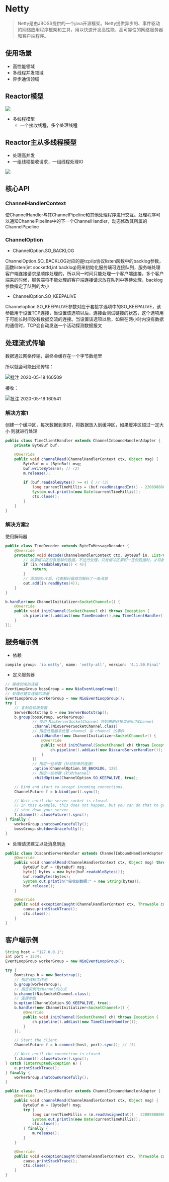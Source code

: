 # Netty

>Netty是由JBOSS提供的一个java开源框架。Netty提供异步的、事件驱动的网络应用程序框架和工具，用以快速开发高性能、高可靠性的网络服务器和客户端程序。

## 使用场景

- 高性能领域
- 多线程并发领域    
- 异步通信领域

## Reactor模型

![](https://user-gold-cdn.xitu.io/2018/7/11/164874093c4d67ab?imageView2/0/w/1280/h/960/format/webp/ignore-error/1)

- 多线程模型
  - 一个接收线程，多个处理线程

## Reactor主从多线程模型

- 处理高并发
- 一组线程接收请求，一组线程处理IO

![](https://images2015.cnblogs.com/blog/562880/201612/562880-20161210205346726-1115531540.png)

## 核心API

### ChannelHandlerContext

使ChannelHandler与其ChannelPipeline和其他处理程序进行交互。处理程序可以通知ChannelPipeline中的下一个ChannelHandler，动态修改其所属的ChannelPipeline

### ChannelOption

- ChannelOption.SO_BACKLOG

ChannelOption.SO_BACKLOG对应的是tcp/ip协议listen函数中的backlog参数，函数listen(int socketfd,int backlog)用来初始化服务端可连接队列，服务端处理客户端连接请求是顺序处理的，所以同一时间只能处理一个客户端连接，多个客户端来的时候，服务端将不能处理的客户端连接请求放在队列中等待处理，backlog参数指定了队列的大小

- ChannelOption.SO_KEEPALIVE

Channeloption.SO_KEEPALIVE参数对应于套接字选项中的SO_KEEPALIVE，该参数用于设置TCP连接，当设置该选项以后，连接会测试链接的状态，这个选项用于可能长时间没有数据交流的连接。当设置该选项以后，如果在两小时内没有数据的通信时，TCP会自动发送一个活动探测数据报文

## 处理流式传输

数据通过网络传输，最终会缓存在一个字节数组里

所以就会可能出现传输：

![批注 2020-05-18 160509](/assets/批注%202020-05-18%20160509.png)

接收：

![批注 2020-05-18 160541](/assets/批注%202020-05-18%20160541.png)

### 解决方案1

创建一个缓冲区，每次数据到来时，将数据放入到缓冲区，如果缓冲区超过一定大小
则就进行处理

```java
public class TimeClientHandler extends ChannelInboundHandlerAdapter {
    private ByteBuf buf;

    @Override
    public void channelRead(ChannelHandlerContext ctx, Object msg) {
        ByteBuf m = (ByteBuf) msg;
        buf.writeBytes(m); // (2)
        m.release();
        
        if (buf.readableBytes() >= 4) { // (3)
            long currentTimeMillis = (buf.readUnsignedInt() - 2208988800L) * 1000L;
            System.out.println(new Date(currentTimeMillis));
            ctx.close();
        }
    }
}
```

### 解决方案2

使用解码器

```java
public class TimeDecoder extends ByteToMessageDecoder {
    @Override
    protected void decode(ChannelHandlerContext ctx, ByteBuf in, List<Object> out) throws Exception {
        // 如果缓冲区没有足够的数据，不进行处理，只有缓冲区累积一定的数据时，才将数据添加到out
        if (in.readableBytes() < 4){
            return;
        }
        // 添加到out后，代表解码器成功解码了一条消息
        out.add(in.readBytes(4));
    }
}
```
```java
b.handler(new ChannelInitializer<SocketChannel>() {
    @Override
    public void initChannel(SocketChannel ch) throws Exception {
        ch.pipeline().addLast(new TimeDecoder(),new TimeClientHandler());
    }
});
```

## 服务端示例

- 依赖

```groovy
compile group: 'io.netty', name: 'netty-all', version: '4.1.50.Final'
```

- 定义服务器

```java
// 接收到来的连接
EventLoopGroup bossGroup = new NioEventLoopGroup();
// 处理已建立连接的流量
EventLoopGroup workerGroup = new NioEventLoopGroup();
try {
    // 复制启动服务器
    ServerBootstrap b = new ServerBootstrap();
    b.group(bossGroup, workerGroup)
            // 使用 NioServerSocketChannel 将到来的连接实例化为Channel
            .channel(NioServerSocketChannel.class)
            // 指定处理器来处理 channel 与 channel 的事件
            .childHandler(new ChannelInitializer<SocketChannel>() {
                @Override
                public void initChannel(SocketChannel ch) throws Exception {
                    ch.pipeline().addLast(new DiscardServerHandler());
                }
            })
            // 指定一些参数（针对到来的连接）
            .option(ChannelOption.SO_BACKLOG, 128)
            // 指定一些参数（针对channel）
            .childOption(ChannelOption.SO_KEEPALIVE, true);

    // Bind and start to accept incoming connections.
    ChannelFuture f = b.bind(port).sync();

    // Wait until the server socket is closed.
    // In this example, this does not happen, but you can do that to gracefully
    // shut down your server.
    f.channel().closeFuture().sync();
} finally {
    workerGroup.shutdownGracefully();
    bossGroup.shutdownGracefully();
}
```

- 处理请求建立以及消息到达

```java
public class DiscardServerHandler extends ChannelInboundHandlerAdapter {
    @Override
    public void channelRead(ChannelHandlerContext ctx, Object msg) throws Exception {
        ByteBuf buf = (ByteBuf) msg;
        byte[] bytes = new byte[buf.readableBytes()];
        buf.readBytes(bytes);
        System.out.println("接收到数据:" + new String(bytes));
        buf.release();
    }

    @Override
    public void exceptionCaught(ChannelHandlerContext ctx, Throwable cause) throws Exception {
        cause.printStackTrace();
        ctx.close();
    }
}
```

## 客户端示例

```java
String host = "127.0.0.1";
int port = 1234;
EventLoopGroup workerGroup = new NioEventLoopGroup();

try {
    Bootstrap b = new Bootstrap();
    // 指定线程工作池
    b.group(workerGroup);
    // 指定实例化channel的方式
    b.channel(NioSocketChannel.class);
    // 连接参数
    b.option(ChannelOption.SO_KEEPALIVE, true);
    b.handler(new ChannelInitializer<SocketChannel>() {
        @Override
        public void initChannel(SocketChannel ch) throws Exception {
            ch.pipeline().addLast(new TimeClientHandler());
        }
    });

    // Start the client.
    ChannelFuture f = b.connect(host, port).sync(); // (5)

    // Wait until the connection is closed.
    f.channel().closeFuture().sync();
} catch (InterruptedException e) {
    e.printStackTrace();
} finally {
    workerGroup.shutdownGracefully();
}
```
```java
public class TimeClientHandler extends ChannelInboundHandlerAdapter {
    @Override
    public void channelRead(ChannelHandlerContext ctx, Object msg) {
        ByteBuf m = (ByteBuf) msg;
        try {
            long currentTimeMillis = (m.readUnsignedInt() - 2208988800L) * 1000L;
            System.out.println(new Date(currentTimeMillis));
            ctx.close();
        } finally {
            m.release();
        }
    }

    @Override
    public void exceptionCaught(ChannelHandlerContext ctx, Throwable cause) {
        cause.printStackTrace();
        ctx.close();
    }
}
```